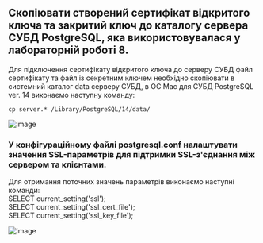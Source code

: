 ## Скопіювати створений сертифікат відкритого ключа та закритий ключ до каталогу сервера СУБД PostgreSQL, яка використовувалася у лабораторній роботі 8.

Для підключення сертифікату відкритого ключа до серверу СУБД файл сертифікату та файл із секретним ключем необхідно скопіювати в системний каталог data серверу СУБД, в ОС Mac для СУБД PostgreSQL ver. 14 виконаємо наступну команду:

`cp server.* /Library/PostgreSQL/14/data/`

![image](https://user-images.githubusercontent.com/56130345/207885242-33e26413-02e8-425a-83f3-686f6f318fad.png)

### У конфігураційному файлі postgresql.conf налаштувати значення SSL-параметрів для підтримки SSL-з'єднання між сервером та клієнтами.

Для отримання поточних значень параметрів виконаємо наступні команди: </br>
SELECT current_setting('ssl'); </br>
SELECT current_setting('ssl_cert_file'); </br>
SELECT current_setting('ssl_key_file'); </br>

![image](https://user-images.githubusercontent.com/56130345/207885679-41592166-3f0e-45ac-affb-fe119a498379.png)
